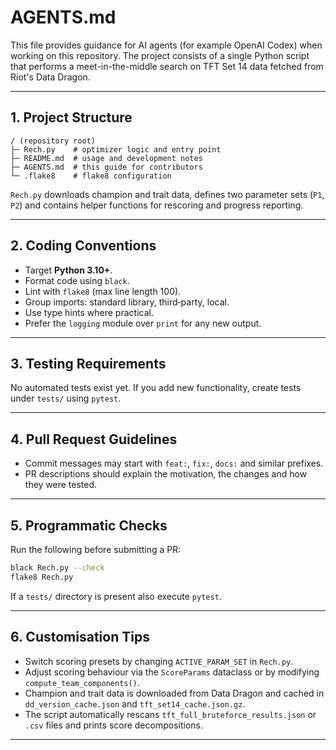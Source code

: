 # AGENTS.md

This file provides guidance for AI agents (for example OpenAI Codex) when working on this repository. The project consists of a single Python script that performs a meet-in-the-middle search on TFT Set 14 data fetched from Riot's Data Dragon.

---

## 1. Project Structure

```
/ (repository root)
├─ Rech.py    # optimizer logic and entry point
├─ README.md  # usage and development notes
├─ AGENTS.md  # this guide for contributors
└─ .flake8    # flake8 configuration
```

`Rech.py` downloads champion and trait data, defines two parameter sets (`P1`, `P2`) and contains helper functions for rescoring and progress reporting.

---

## 2. Coding Conventions

- Target **Python 3.10+**.
- Format code using `black`.
- Lint with `flake8` (max line length 100).
- Group imports: standard library, third‑party, local.
- Use type hints where practical.
- Prefer the `logging` module over `print` for any new output.

---

## 3. Testing Requirements

No automated tests exist yet. If you add new functionality, create tests under `tests/` using `pytest`.

---

## 4. Pull Request Guidelines

- Commit messages may start with `feat:`, `fix:`, `docs:` and similar prefixes.
- PR descriptions should explain the motivation, the changes and how they were tested.

---

## 5. Programmatic Checks

Run the following before submitting a PR:

```bash
black Rech.py --check
flake8 Rech.py
```

If a `tests/` directory is present also execute `pytest`.

---

## 6. Customisation Tips

- Switch scoring presets by changing `ACTIVE_PARAM_SET` in `Rech.py`.
- Adjust scoring behaviour via the `ScoreParams` dataclass or by modifying `compute_team_components()`.
- Champion and trait data is downloaded from Data Dragon and cached in `dd_version_cache.json` and `tft_set14_cache.json.gz`.
- The script automatically rescans `tft_full_bruteforce_results.json` or `.csv` files and prints score decompositions.

---
